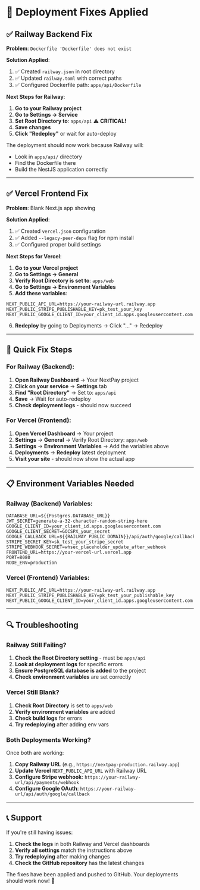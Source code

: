 # 🔧 Deployment Fixes Applied

## ✅ Railway Backend Fix

**Problem**: `Dockerfile 'Dockerfile' does not exist`

**Solution Applied**:

1. ✅ Created `railway.json` in root directory
2. ✅ Updated `railway.toml` with correct paths
3. ✅ Configured Dockerfile path: `apps/api/Dockerfile`

**Next Steps for Railway**:

1. **Go to your Railway project**
2. **Go to Settings → Service**
3. **Set Root Directory to**: `apps/api` ⚠️ **CRITICAL!**
4. **Save changes**
5. **Click "Redeploy"** or wait for auto-deploy

The deployment should now work because Railway will:

- Look in `apps/api/` directory
- Find the Dockerfile there
- Build the NestJS application correctly

---

## ✅ Vercel Frontend Fix

**Problem**: Blank Next.js app showing

**Solution Applied**:

1. ✅ Created `vercel.json` configuration
2. ✅ Added `--legacy-peer-deps` flag for npm install
3. ✅ Configured proper build settings

**Next Steps for Vercel**:

1. **Go to your Vercel project**
2. **Go to Settings → General**
3. **Verify Root Directory is set to**: `apps/web`
4. **Go to Settings → Environment Variables**
5. **Add these variables**:

```env
NEXT_PUBLIC_API_URL=https://your-railway-url.railway.app
NEXT_PUBLIC_STRIPE_PUBLISHABLE_KEY=pk_test_your_key
NEXT_PUBLIC_GOOGLE_CLIENT_ID=your_client_id.apps.googleusercontent.com
```

6. **Redeploy** by going to Deployments → Click "..." → Redeploy

---

## 🚀 Quick Fix Steps

### For Railway (Backend):

1. **Open Railway Dashboard** → Your NextPay project
2. **Click on your service** → **Settings** tab
3. **Find "Root Directory"** → Set to: `apps/api`
4. **Save** → Wait for auto-redeploy
5. **Check deployment logs** - should now succeed

### For Vercel (Frontend):

1. **Open Vercel Dashboard** → Your project
2. **Settings** → **General** → Verify Root Directory: `apps/web`
3. **Settings** → **Environment Variables** → Add the variables above
4. **Deployments** → **Redeploy** latest deployment
5. **Visit your site** - should now show the actual app

---

## 📋 Environment Variables Needed

### Railway (Backend) Variables:

```env
DATABASE_URL=${{Postgres.DATABASE_URL}}
JWT_SECRET=generate-a-32-character-random-string-here
GOOGLE_CLIENT_ID=your_client_id.apps.googleusercontent.com
GOOGLE_CLIENT_SECRET=GOCSPX_your_secret
GOOGLE_CALLBACK_URL=${{RAILWAY_PUBLIC_DOMAIN}}/api/auth/google/callback
STRIPE_SECRET_KEY=sk_test_your_stripe_secret
STRIPE_WEBHOOK_SECRET=whsec_placeholder_update_after_webhook
FRONTEND_URL=https://your-vercel-url.vercel.app
PORT=8080
NODE_ENV=production
```

### Vercel (Frontend) Variables:

```env
NEXT_PUBLIC_API_URL=https://your-railway-url.railway.app
NEXT_PUBLIC_STRIPE_PUBLISHABLE_KEY=pk_test_your_publishable_key
NEXT_PUBLIC_GOOGLE_CLIENT_ID=your_client_id.apps.googleusercontent.com
```

---

## 🔍 Troubleshooting

### Railway Still Failing?

1. **Check the Root Directory setting** - must be `apps/api`
2. **Look at deployment logs** for specific errors
3. **Ensure PostgreSQL database is added** to the project
4. **Check environment variables** are set correctly

### Vercel Still Blank?

1. **Check Root Directory** is set to `apps/web`
2. **Verify environment variables** are added
3. **Check build logs** for errors
4. **Try redeploying** after adding env vars

### Both Deployments Working?

Once both are working:

1. **Copy Railway URL** (e.g., `https://nextpay-production.railway.app`)
2. **Update Vercel** `NEXT_PUBLIC_API_URL` with Railway URL
3. **Configure Stripe webhook**: `https://your-railway-url/api/payments/webhook`
4. **Configure Google OAuth**: `https://your-railway-url/api/auth/google/callback`

---

## 📞 Support

If you're still having issues:

1. **Check the logs** in both Railway and Vercel dashboards
2. **Verify all settings** match the instructions above
3. **Try redeploying** after making changes
4. **Check the GitHub repository** has the latest changes

The fixes have been applied and pushed to GitHub. Your deployments should work now! 🎉
